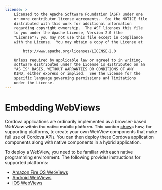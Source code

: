 ```yaml
---
license: >
    Licensed to the Apache Software Foundation (ASF) under one
    or more contributor license agreements.  See the NOTICE file
    distributed with this work for additional information
    regarding copyright ownership.  The ASF licenses this file
    to you under the Apache License, Version 2.0 (the
    "License"); you may not use this file except in compliance
    with the License.  You may obtain a copy of the License at

        http://www.apache.org/licenses/LICENSE-2.0

    Unless required by applicable law or agreed to in writing,
    software distributed under the License is distributed on an
    "AS IS" BASIS, WITHOUT WARRANTIES OR CONDITIONS OF ANY
    KIND, either express or implied.  See the License for the
    specific language governing permissions and limitations
    under the License.
---
```


# Embedding WebViews

Cordova applications are ordinarily implemented as a browser-based
_WebView_ within the native mobile platform. This section <a href="../../../cordova/inappbrowser/inappbrowser.html">show</a>s how,
for supporting platforms, to create your own WebView components that
make full use of Cordova APIs. You can then deploy these Cordova
application components along with native components in a hybrid
application.

To deploy a WebView, you need to be familiar with each native
programming environment. The following provides instructions for
supported platforms:

- <a href="../../platforms/amazonfireos/webview.html">Amazon Fire OS WebViews</a>
- <a href="../../platforms/android/webview.html">Android WebViews</a>
- <a href="../../platforms/ios/webview.html">iOS WebViews</a>


